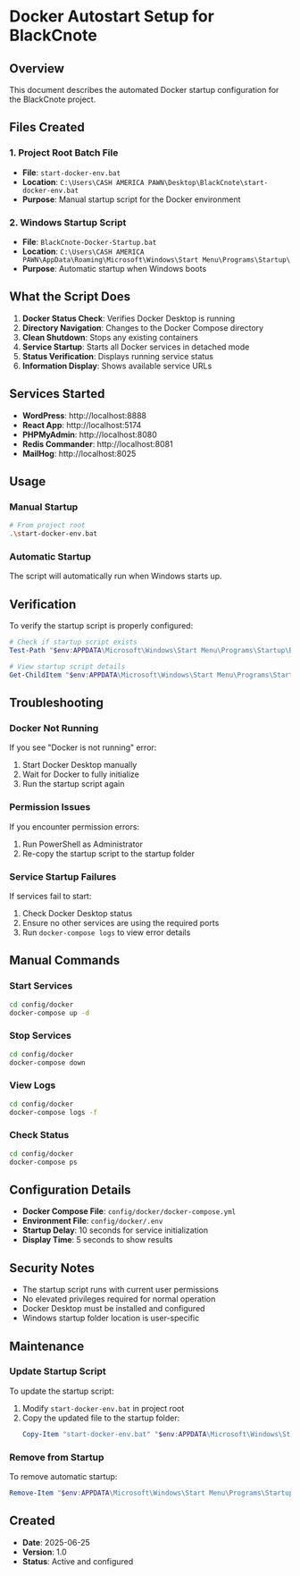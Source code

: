 # Docker Autostart Setup for BlackCnote

## Overview
This document describes the automated Docker startup configuration for the BlackCnote project.

## Files Created

### 1. Project Root Batch File
- **File**: `start-docker-env.bat`
- **Location**: `C:\Users\CASH AMERICA PAWN\Desktop\BlackCnote\start-docker-env.bat`
- **Purpose**: Manual startup script for the Docker environment

### 2. Windows Startup Script
- **File**: `BlackCnote-Docker-Startup.bat`
- **Location**: `C:\Users\CASH AMERICA PAWN\AppData\Roaming\Microsoft\Windows\Start Menu\Programs\Startup\`
- **Purpose**: Automatic startup when Windows boots

## What the Script Does

1. **Docker Status Check**: Verifies Docker Desktop is running
2. **Directory Navigation**: Changes to the Docker Compose directory
3. **Clean Shutdown**: Stops any existing containers
4. **Service Startup**: Starts all Docker services in detached mode
5. **Status Verification**: Displays running service status
6. **Information Display**: Shows available service URLs

## Services Started

- **WordPress**: http://localhost:8888
- **React App**: http://localhost:5174
- **PHPMyAdmin**: http://localhost:8080
- **Redis Commander**: http://localhost:8081
- **MailHog**: http://localhost:8025

## Usage

### Manual Startup
```bash
# From project root
.\start-docker-env.bat
```

### Automatic Startup
The script will automatically run when Windows starts up.

## Verification

To verify the startup script is properly configured:

```powershell
# Check if startup script exists
Test-Path "$env:APPDATA\Microsoft\Windows\Start Menu\Programs\Startup\BlackCnote-Docker-Startup.bat"

# View startup script details
Get-ChildItem "$env:APPDATA\Microsoft\Windows\Start Menu\Programs\Startup\BlackCnote-Docker-Startup.bat"
```

## Troubleshooting

### Docker Not Running
If you see "Docker is not running" error:
1. Start Docker Desktop manually
2. Wait for Docker to fully initialize
3. Run the startup script again

### Permission Issues
If you encounter permission errors:
1. Run PowerShell as Administrator
2. Re-copy the startup script to the startup folder

### Service Startup Failures
If services fail to start:
1. Check Docker Desktop status
2. Ensure no other services are using the required ports
3. Run `docker-compose logs` to view error details

## Manual Commands

### Start Services
```bash
cd config/docker
docker-compose up -d
```

### Stop Services
```bash
cd config/docker
docker-compose down
```

### View Logs
```bash
cd config/docker
docker-compose logs -f
```

### Check Status
```bash
cd config/docker
docker-compose ps
```

## Configuration Details

- **Docker Compose File**: `config/docker/docker-compose.yml`
- **Environment File**: `config/docker/.env`
- **Startup Delay**: 10 seconds for service initialization
- **Display Time**: 5 seconds to show results

## Security Notes

- The startup script runs with current user permissions
- No elevated privileges required for normal operation
- Docker Desktop must be installed and configured
- Windows startup folder location is user-specific

## Maintenance

### Update Startup Script
To update the startup script:
1. Modify `start-docker-env.bat` in project root
2. Copy the updated file to the startup folder:
   ```powershell
   Copy-Item "start-docker-env.bat" "$env:APPDATA\Microsoft\Windows\Start Menu\Programs\Startup\BlackCnote-Docker-Startup.bat" -Force
   ```

### Remove from Startup
To remove automatic startup:
```powershell
Remove-Item "$env:APPDATA\Microsoft\Windows\Start Menu\Programs\Startup\BlackCnote-Docker-Startup.bat"
```

## Created
- **Date**: 2025-06-25
- **Version**: 1.0
- **Status**: Active and configured 